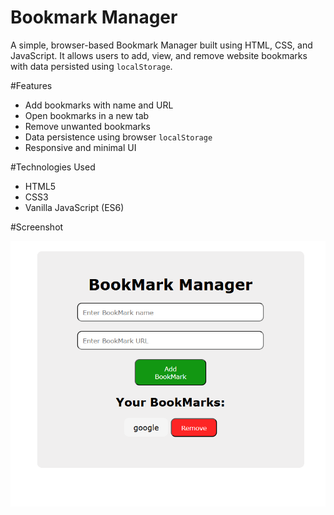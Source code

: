 # Bookmark Manager

A simple, browser-based Bookmark Manager built using HTML, CSS, and JavaScript. It allows users to add, view, and remove website bookmarks with data persisted using `localStorage`.

#Features

- Add bookmarks with name and URL
- Open bookmarks in a new tab
- Remove unwanted bookmarks
- Data persistence using browser `localStorage`
- Responsive and minimal UI

#Technologies Used

- HTML5
- CSS3
- Vanilla JavaScript (ES6)

#Screenshot

![App Screenshot](Screenshot.png)


